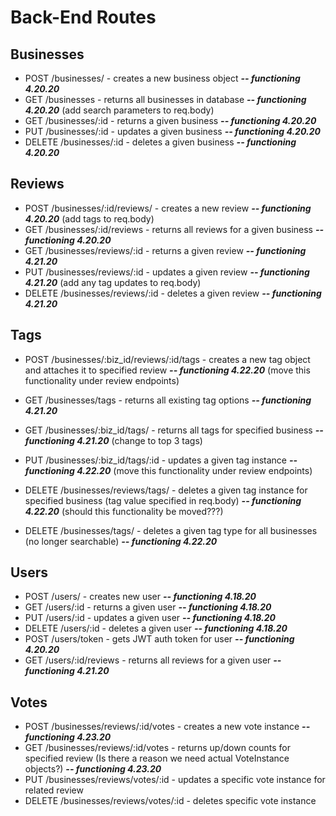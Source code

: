# Back-End Routes

## **Businesses**

* POST /businesses/ - creates a new business object ***-- functioning 4.20.20***
* GET /businesses - returns all businesses in database ***-- functioning 4.20.20*** (add search parameters to req.body)
* GET /businesses/:id - returns a given business ***-- functioning 4.20.20***
* PUT /businesses/:id - updates a given business ***-- functioning 4.20.20***
* DELETE /businesses/:id - deletes a given business ***-- functioning 4.20.20***

## **Reviews**

* POST /businesses/:id/reviews/ - creates a new review ***-- functioning 4.20.20*** (add tags to req.body)
* GET /businesses/:id/reviews - returns all reviews for a given business ***-- functioning 4.20.20***
* GET /businesses/reviews/:id - returns a given review ***-- functioning 4.21.20***
* PUT /businesses/reviews/:id - updates a given review ***-- functioning 4.21.20*** (add any tag updates to req.body)
* DELETE /businesses/reviews/:id - deletes a given review ***-- functioning 4.21.20***

## **Tags**

* POST /businesses/:biz_id/reviews/:id/tags - creates a new tag object and attaches it to specified review ***-- functioning 4.22.20*** (move this functionality under review endpoints)
* GET /businesses/tags - returns all existing tag options ***-- functioning 4.21.20***
* GET /businesses/:biz_id/tags/ - returns all tags for specified business ***-- functioning 4.21.20*** (change to top 3 tags)
* PUT /businesses/:biz_id/tags/:id - updates a given tag instance ***-- functioning 4.22.20*** (move this functionality under review endpoints)
* DELETE /businesses/reviews/tags/ - deletes a given tag instance for specified business (tag value specified in req.body) ***-- functioning 4.22.20*** (should this functionality be moved???)

* DELETE /businesses/tags/ - deletes a given tag type for all businesses (no longer searchable) ***-- functioning 4.22.20***

## **Users**

* POST /users/ - creates new user ***-- functioning 4.18.20***
* GET /users/:id - returns a given user ***-- functioning 4.18.20***
* PUT /users/:id - updates a given user ***-- functioning 4.18.20***
* DELETE /users/:id - deletes a given user ***-- functioning 4.18.20***
* POST /users/token - gets JWT auth token for user ***-- functioning 4.20.20***
* GET /users/:id/reviews - returns all reviews for a given user ***-- functioning 4.21.20***

## **Votes**

* POST /businesses/reviews/:id/votes - creates a new vote instance ***-- functioning 4.23.20***
* GET /businesses/reviews/:id/votes - returns up/down counts for specified review (Is there a reason we need actual VoteInstance objects?) ***-- functioning 4.23.20***
* PUT /businesses/reviews/votes/:id - updates a specific vote instance for related review
* DELETE /businesses/reviews/votes/:id - deletes specific vote instance
